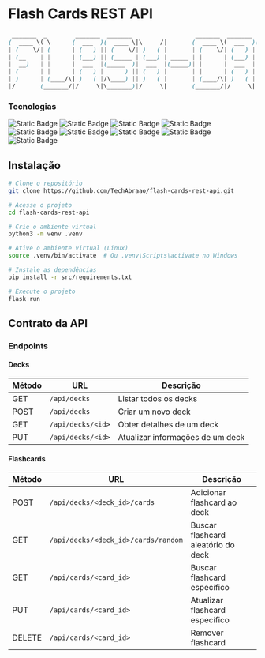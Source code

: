 # Flash Cards REST API

```css
 _______  _        _______  _______                  _______  _______  _______  ______   _______         _______  _______  _______ _________     _______  _______ _________
(  ____ \( \      (  ___  )(  ____ \|\     /|       (  ____ \(  ___  )(  ____ )(  __  \ (  ____ \       (  ____ )(  ____ \(  ____ \\__   __/    (  ___  )(  ____ )\__   __/
| (    \/| (      | (   ) || (    \/| )   ( |       | (    \/| (   ) || (    )|| (  \  )| (    \/       | (    )|| (    \/| (    \/   ) (       | (   ) || (    )|   ) (   
| (__    | |      | (___) || (_____ | (___) | _____ | |      | (___) || (____)|| |   ) || (_____  _____ | (____)|| (__    | (_____    | | _____ | (___) || (____)|   | |   
|  __)   | |      |  ___  |(_____  )|  ___  |(_____)| |      |  ___  ||     __)| |   | |(_____  )(_____)|     __)|  __)   (_____  )   | |(_____)|  ___  ||  _____)   | |   
| (      | |      | (   ) |      ) || (   ) |       | |      | (   ) || (\ (   | |   ) |      ) |       | (\ (   | (            ) |   | |       | (   ) || (         | |   
| )      | (____/\| )   ( |/\____) || )   ( |       | (____/\| )   ( || ) \ \__| (__/  )/\____) |       | ) \ \__| (____/\/\____) |   | |       | )   ( || )      ___) (___
|/       (_______/|/     \|\_______)|/     \|       (_______/|/     \||/   \__/(______/ \_______)       |/   \__/(_______/\_______)   )_(       |/     \||/       \_______/
```

### Tecnologias
<section align="left">
    <img alt="Static Badge" src="https://img.shields.io/badge/Python-grey?style=flat&logo=Python">
    <img alt="Static Badge" src="https://img.shields.io/badge/Unittest-grey?style=flat&logo=Python">
    <img alt="Static Badge" src="https://img.shields.io/badge/Flask-grey?style=flat&logo=Flask">
    <img alt="Static Badge" src="https://img.shields.io/badge/SQLALchemy-grey?style=flat&logo=SQLAlchemy">
    <img alt="Static Badge" src="https://img.shields.io/badge/Docker-grey?style=flat&logo=Docker">
    <img alt="Static Badge" src="https://img.shields.io/badge/MySQL-grey?style=flat&logo=MySQL">
    <img alt="Static Badge" src="https://img.shields.io/badge/MySQL Workbench-grey?style=flat&logo=MySQL">
    <img alt="Static Badge" src="https://img.shields.io/badge/Postman-grey?style=flat&logo=Postman">
    <img alt="Static Badge" src="https://img.shields.io/badge/Yaml-grey?style=flat&logo=yaml">
</section>

## Instalação

```bash
# Clone o repositório
git clone https://github.com/TechAbraao/flash-cards-rest-api.git

# Acesse o projeto
cd flash-cards-rest-api

# Crie o ambiente virtual
python3 -m venv .venv

# Ative o ambiente virtual (Linux)
source .venv/bin/activate  # Ou .venv\Scripts\activate no Windows

# Instale as dependências
pip install -r src/requirements.txt

# Execute o projeto
flask run
```

## Contrato da API
### Endpoints
#### Decks

| Método | URL                   | Descrição                      |
| ------ | --------------------- | ------------------------------- |
| GET   | `/api/decks`           | Listar todos os decks          |
| POST  | `/api/decks`           | Criar um novo deck             |
| GET   | `/api/decks/<id>`      | Obter detalhes de um deck      |
| PUT   | `/api/decks/<id>`      | Atualizar informações de um deck |

#### Flashcards

| Método | URL                                 | Descrição                           |
| ------ | ----------------------------------- | ----------------------------------- |
| POST  | `/api/decks/<deck_id>/cards`        | Adicionar flashcard ao deck         |
| GET   | `/api/decks/<deck_id>/cards/random` | Buscar flashcard aleatório do deck  |
| GET   | `/api/cards/<card_id>`              | Buscar flashcard específico         |
| PUT   | `/api/cards/<card_id>`              | Atualizar flashcard específico      |
| DELETE| `/api/cards/<card_id>`              | Remover flashcard                   |

